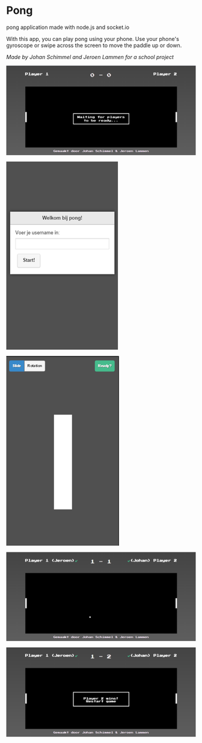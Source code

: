 # Pong
pong application made with node.js and socket.io

With this app, you can play pong using your phone. Use your phone's gyroscope or swipe across the screen to move the paddle up or down.

*Made by Johan Schimmel and Jeroen Lammen for a school project*

![alt text](https://github.com/JeroenLammen/pong/blob/master/readme_images/Screenshot_1.png "start screen pc")

![alt text](https://github.com/JeroenLammen/pong/blob/master/readme_images/Screenshot_2.png "start screen mobile")

![alt text](https://github.com/JeroenLammen/pong/blob/master/readme_images/Screenshot_3.png "controller mobile")

![alt text](https://github.com/JeroenLammen/pong/blob/master/readme_images/Screenshot_4.png "playing the game")

![alt text](https://github.com/JeroenLammen/pong/blob/master/readme_images/Screenshot_5.png "end screen")
